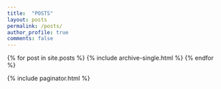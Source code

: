 ```yaml
---
title:  "POSTS"
layout: posts
permalink: /posts/
author_profile: true
comments: false
---
```


{% for post in site.posts %}
  {% include archive-single.html %}
{% endfor %}

{% include paginator.html %}
